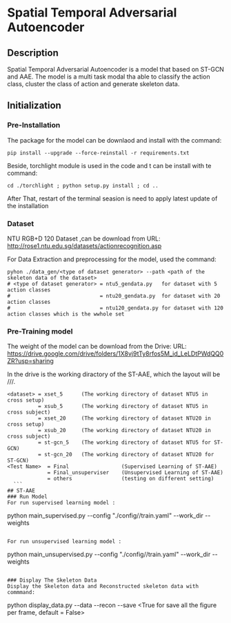 # Spatial Temporal Adversarial Autoencoder
## Description
  Spatial Temporal Adversarial Autoencoder is a model that based on ST-GCN and AAE. The model is a multi task modal tha able to classify the action class, cluster the class of action and generate skeleton data.

## Initialization
### Pre-Installation
  The package for the model can be downlaod and install with the command:
  ```
  pip install --upgrade --force-reinstall -r requirements.txt
  ```
  Beside, torchlight module is used in the code and t can be install with te command:
  ```
  cd ./torchlight ; python setup.py install ; cd ..
  ```
  After That, restart of the terminal seasion is need to apply latest update of the installation
### Dataset 
  NTU RGB+D 120 Dataset ,can be download from URL: http://rose1.ntu.edu.sg/datasets/actionrecognition.asp
  
  For Data Extraction and preprocessing for the model, used the command:
  ```
  pyhon ./data_gen/<type of dataset generator> --path <path of the skeleton data of the dataset>
  # <type of dataset generator> = ntu5_gendata.py   for dataset with 5 action classes
  #                             = ntu20_gendata.py  for dataset with 20 action classes
  #                             = ntu120_gendata.py for dataset with 120 action classes which is the wwhole set
  ```
### Pre-Training model
  The weight of the model can be download from the Drive:
  URL: https://drive.google.com/drive/folders/1X8vj9tTy8rfos5M_id_LeLDtPWdQQ0ZR?usp=sharing
  
  In the drive is the working diractory of the ST-AAE, which the layout will be /<dataset>/<Test Name>/.
  ```
  <dataset> = xset_5      (The working directory of dataset NTU5 in cross setup) 
            = xsub_5      (The working directory of dataset NTU5 in cross subject)
            = xset_20     (The working directory of dataset NTU20 in cross setup)
            = xsub_20     (The working directory of dataset NTU20 in cross subject)
            = st-gcn_5    (The working directory of dataset NTU5 for ST-GCN)
            = st-gcn_20   (The working directory of dataset NTU20 for ST-GCN)
  <Test Name>  = Final                 (Supervised Learning of ST-AAE)
               = Final_unsuperviser    (Unsupervised Learning of ST-AAE)
               = others                (testing on different setting)
    ```
## ST-AAE
### Run Model 
  For run supervised learning model :
  ```
  python main_supervised.py   --config   "./config/<dataset config>/train.yaml" 
                              --work_dir <output working directory>
                              --weights  <path of the model weights file which use to load the save weight of model>
  ```
    
  For run unsupervised learning model :
  ```
  python main_unsupervised.py   --config   "./config/<dataset config>/train.yaml" 
                                --work_dir <output working directory>
                                --weights  <path of the model weights file which use to load the save weight of model>
  ```
  
### Display The Skeleton Data
  Display the Skeleton data and Reconstructed skeleton data with commmand:
  ```
  python display_data.py  --data  <path of original data file>
                          --recon <path of the reconstructed data file>
                          --save  <True for save all the figure per frame, default = False>
  ```
